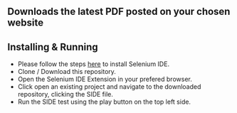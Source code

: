 
## Downloads the latest PDF posted on your chosen website
## Installing & Running

- Please follow the steps [here](https://www.selenium.dev/selenium-ide/) to install Selenium IDE.
- Clone / Download this repository.
- Open the Selenium IDE Extension in your prefered browser.
- Click open an existing project and navigate to the downloaded repository, clicking the SIDE file.
- Run the SIDE test using the play button on the top left side.
